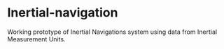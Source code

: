# Inertial-navigation
Working prototype of Inertial Navigations system using data from Inertial Measurement Units.
